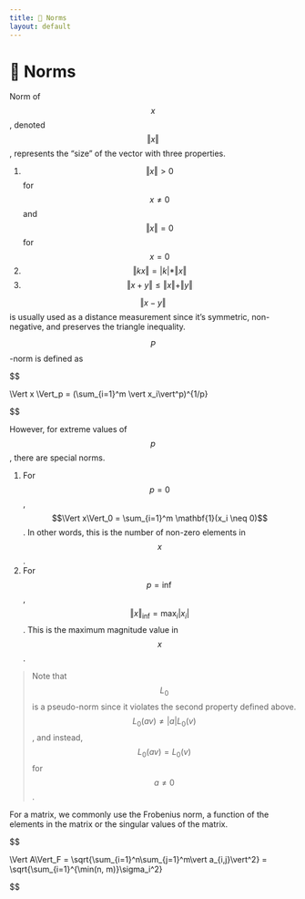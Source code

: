 ```yaml
---
title: 📌 Norms
layout: default
---
```


# 📌 Norms

Norm of $$x$$, denoted $$\Vert x \Vert$$, represents the “size” of the vector with three properties.
1.  $$\Vert x \Vert > 0$$ for $$x \neq 0$$ and $$\Vert x \Vert = 0$$ for $$x = 0$$
2.  $$\Vert kx \Vert = \vert k \vert * \Vert x \Vert$$
3.  $$\Vert x + y \Vert \leq \Vert x \Vert + \Vert y \Vert$$

$$\Vert x-y \Vert$$ is usually used as a distance measurement since it’s symmetric, non-negative, and preserves the triangle inequality.

$$P$$-norm is defined as 

$$

\Vert x \Vert_p = (\sum_{i=1}^m \vert x_i\vert^p)^{1/p}

$$

However, for extreme values of $$p$$, there are special norms.
1. For $$p = 0$$, $$\Vert x\Vert_0 = \sum_{i=1}^m \mathbf{1}(x_i \neq 0)$$. In other words, this is the number of non-zero elements in $$x$$.
2. For $$p = \inf$$, $$\Vert x\Vert_{\inf} = \max_i \vert x_i\vert$$. This is the maximum magnitude value in $$x$$.

>Note that $$L_0$$ is a pseudo-norm since it violates the second property defined above. $$L_0(av) \neq \vert a\vert L_0(v)$$, and instead, $$L_0(av) = L_0(v)$$ for $$a \neq 0$$.

For a matrix, we commonly use the Frobenius norm, a function of the elements in the matrix or the singular values of the matrix. 

$$

\Vert A\Vert_F = \sqrt{\sum_{i=1}^n\sum_{j=1}^m\vert a_{i,j}\vert^2} = \sqrt{\sum_{i=1}^{\min(n, m)}\sigma_i^2}

$$

